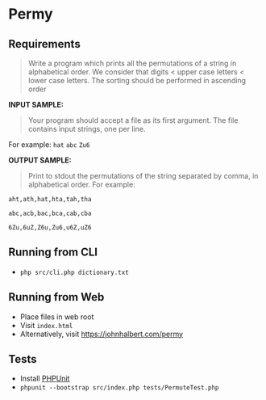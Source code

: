 # Permy

## Requirements

>Write a program which prints all the permutations of a string in alphabetical order. We consider that digits < upper case letters < lower case letters. The sorting should be performed in ascending order

**INPUT SAMPLE:**
>Your program should accept a file as its first argument. The file contains input strings, one per line.

For example:
`hat`
`abc`
`Zu6`

**OUTPUT SAMPLE:**

>Print to stdout the permutations of the string separated by comma, in alphabetical order.
For example:

```aht,ath,hat,hta,tah,tha```

```abc,acb,bac,bca,cab,cba```

```6Zu,6uZ,Z6u,Zu6,u6Z,uZ6```


## Running from CLI
 - ```php src/cli.php dictionary.txt```

## Running from Web
 - Place files in web root
 - Visit ```index.html```
 - Alternatively, visit https://johnhalbert.com/permy

## Tests
 - Install [PHPUnit](https://phpunit.de/)
 -  ```phpunit --bootstrap src/index.php tests/PermuteTest.php```

